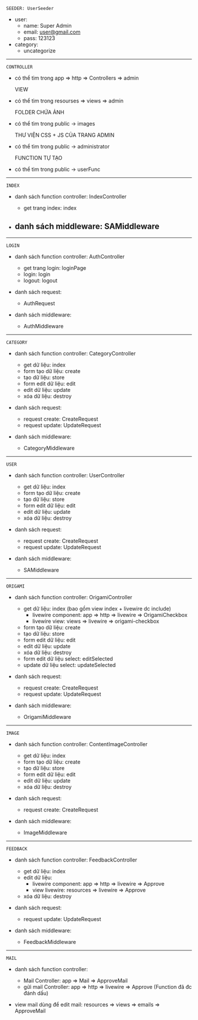     SEEDER: UserSeeder
+ user: 
    - name: Super Admin
    - email: user@gmail.com
    - pass: 123123    
+ category:
    - uncategorize   


------------------------------------

    CONTROLLER
+ có thể tìm trong app => http => Controllers => admin

    VIEW
+ có thể tìm trong resourses => views => admin

    FOLDER CHỨA ẢNH
+ có thể tìm trong public -> images

    THƯ VIỆN CSS + JS CỦA TRANG ADMIN
+ có thể tìm trong public -> administrator

    FUNCTION TỰ TẠO
+ có thể tìm trong public -> userFunc

------------------------------------

    INDEX
+ danh sách function controller: IndexController
    - get trang index: index

+ danh sách middleware: SAMiddleware
    - 
    
------------------------------------

    LOGIN
+ danh sách function controller: AuthController
    - get trang login: loginPage
    - login: login
    - logout: logout

+ danh sách request:
    - AuthRequest

+ danh sách middleware:
    - AuthMiddleware    
    
------------------------------------    
    
    CATEGORY
+ danh sách function controller: CategoryController
    - get dữ liệu: index
    - form tạo dữ liệu: create
    - tạo dữ liệu: store
    - form edit dữ liệu: edit
    - edit dữ liệu: update
    - xóa dữ liệu: destroy

+ danh sách request:
    - request create: CreateRequest
    - request update: UpdateRequest

+ danh sách middleware:
    - CategoryMiddleware

------------------------------------

    USER
+ danh sách function controller: UserController
    - get dữ liệu: index
    - form tạo dữ liệu: create
    - tạo dữ liệu: store
    - form edit dữ liệu: edit
    - edit dữ liệu: update
    - xóa dữ liệu: destroy

+ danh sách request:
    - request create: CreateRequest
    - request update: UpdateRequest

+ danh sách middleware:
    - SAMiddleware

------------------------------------

    ORIGAMI
+ danh sách function controller: OrigamiController
    - get dữ liệu: index (bao gồm view index + livewire dc include)
        - livewire component: app => http => livewire => OrigamiCheckbox
        - livewire view: views => livewire => origami-checkbox
    - form tạo dữ liệu: create
    - tạo dữ liệu: store
    - form edit dữ liệu: edit
    - edit dữ liệu: update
    - xóa dữ liệu: destroy
    - form edit dữ liệu select: editSelected
    - update dữ liệu select: updateSelected

+ danh sách request:
    - request create: CreateRequest
    - request update: UpdateRequest

+ danh sách middleware:
    - OrigamiMiddleware

------------------------------------

    IMAGE
+ danh sách function controller: ContentImageController
    - get dữ liệu: index
    - form tạo dữ liệu: create
    - tạo dữ liệu: store
    - form edit dữ liệu: edit
    - edit dữ liệu: update
    - xóa dữ liệu: destroy

+ danh sách request:
    - request create: CreateRequest

+ danh sách middleware:
    - ImageMiddleware

------------------------------------

    FEEDBACK
+ danh sách function controller: FeedbackController
    - get dữ liệu: index
    - edit dữ liệu: 
        - livewire component: app => http => livewire => Approve
        - view livewire: resources => livewire => Approve
    - xóa dữ liệu: destroy

+ danh sách request:
    - request update: UpdateRequest

+ danh sách middleware:
    - FeedbackMiddleware

------------------------------------

    MAIL
+ danh sách function controller:
    - Mail Controller: app => Mail => ApproveMail
    - gửi mail Controller: app => http => livewire => Approve (Function đã đc đánh dấu)

+ view mail dùng để edit mail: resources => views => emails => ApproveMail
